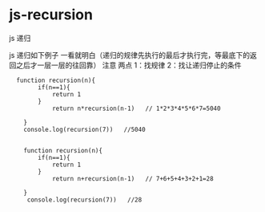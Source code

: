 # js-recursion
js 递归

  js 递归如下例子 一看就明白（递归的规律先执行的最后才执行完，等最底下的返回之后才一层一层的往回靠）
   注意  两点 1：找规律    2：找让递归停止的条件
  
      function recursion(n){
        	if(n==1){
        		return 1
        	}
        		return n*recursion(n-1)   // 1*2*3*4*5*6*7=5040

        }
	  	console.log(recursion(7))   //5040


        function recursion(n){
        	if(n==1){
        		return 1
        	}
        		return n+recursion(n-1)   // 7+6+5+4+3+2+1=28

        }
	  	 console.log(recursion(7))   //28






